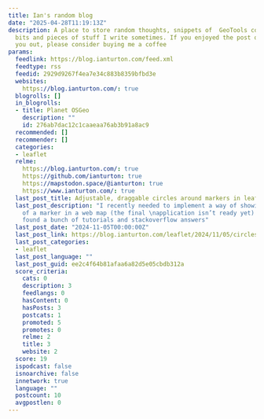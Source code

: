 ```yaml
---
title: Ian's random blog
date: "2025-04-28T11:19:13Z"
description: A place to store random thoughts, snippets of  GeoTools code and other
  bits and pieces of stuff I write sometimes. If you enjoyed the post or it helped
  you out, please consider buying me a coffee
params:
  feedlink: https://blog.ianturton.com/feed.xml
  feedtype: rss
  feedid: 2929d9267f4ea7e34c883b8359bfbd3e
  websites:
    https://blog.ianturton.com/: true
  blogrolls: []
  in_blogrolls:
  - title: Planet OSGeo
    description: ""
    id: 276ab7dac12c1caaeaa76ab3b91a8ac9
  recommended: []
  recommender: []
  categories:
  - leaflet
  relme:
    https://blog.ianturton.com/: true
    https://github.com/ianturton: true
    https://mapstodon.space/@ianturton: true
    https://www.ianturton.com/: true
  last_post_title: Adjustable, draggable circles around markers in leaflet
  last_post_description: "I recently needed to implement a way of showing the uncertainty
    of a marker in a web map (the final \napplication isn’t ready yet) and while I
    found a bunch of tutorials and stackoverflow answers"
  last_post_date: "2024-11-05T00:00:00Z"
  last_post_link: https://blog.ianturton.com/leaflet/2024/11/05/circles-in-leaflet.html
  last_post_categories:
  - leaflet
  last_post_language: ""
  last_post_guid: ee2c4f64b81afaa6a82d5e05cbdb312a
  score_criteria:
    cats: 0
    description: 3
    feedlangs: 0
    hasContent: 0
    hasPosts: 3
    postcats: 1
    promoted: 5
    promotes: 0
    relme: 2
    title: 3
    website: 2
  score: 19
  ispodcast: false
  isnoarchive: false
  innetwork: true
  language: ""
  postcount: 10
  avgpostlen: 0
---
```

